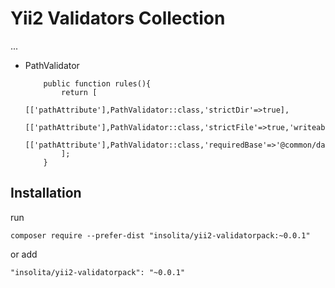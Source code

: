 Yii2 Validators Collection
==========================
...
 - PathValidator
   ```
       public function rules(){
           return [
              [['pathAttribute'],PathValidator::class,'strictDir'=>true],
              [['pathAttribute'],PathValidator::class,'strictFile'=>true,'writeable'=>true],
              [['pathAttribute'],PathValidator::class,'requiredBase'=>'@common/data','readable'=>true],
           ];
       }
   ```

Installation
------------

run

```
composer require --prefer-dist "insolita/yii2-validatorpack:~0.0.1"
```

or add

```
"insolita/yii2-validatorpack": "~0.0.1"
```
